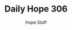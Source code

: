 ---
image: /assets/img/daily-hope-default-artwork.png
title: Daily Hope 306
number: 306
categories:
  - Daily Hope
author: Hope Staff
notes: Daily Hope 306
embed: >-
  <iframe style="border-radius:12px" src="https://open.spotify.com/embed/episode/4pp1rBkCDhPZgAiJHs4pJP?utm_source=generator" width="100%" height="152" frameBorder="0" allowfullscreen="" allow="autoplay; clipboard-write; encrypted-media; fullscreen; picture-in-picture" loading="lazy"></iframe>
---
